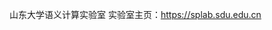 山东大学语义计算实验室
实验室主页：https://splab.sdu.edu.cn

<!---
SDU-splab/SDU-splab is a ✨ special ✨ repository because its `README.md` (this file) appears on your GitHub profile.
You can click the Preview link to take a look at your changes.
--->
